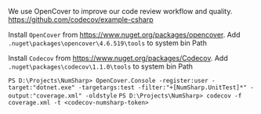 We use OpenCover to improve our code review workflow and quality. https://github.com/codecov/example-csharp

Install `OpenCover` from https://www.nuget.org/packages/opencover.
Add `.nuget\packages\opencover\4.6.519\tools` to system bin Path

Install `Codecov` from https://www.nuget.org/packages/Codecov.
Add `.nuget\packages\codecov\1.1.0\tools` to system bin Path

`PS D:\Projects\NumSharp> OpenCover.Console -register:user -target:"dotnet.exe" -targetargs:test -filter:"+[NumSharp.UnitTest]*" -output:"coverage.xml" -oldstyle`
`PS D:\Projects\NumSharp> codecov -f coverage.xml -t <codecov-numsharp-token>`
